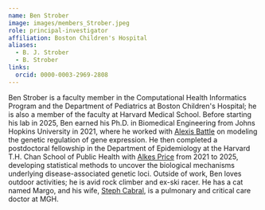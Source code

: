 ```yaml
---
name: Ben Strober
image: images/members_Strober.jpeg
role: principal-investigator
affiliation: Boston Children's Hospital
aliases:
  - B. J. Strober
  - B. Strober
links:
  orcid: 0000-0003-2969-2808
---
```


Ben Strober is a faculty member in the Computational Health Informatics Program and the Department of Pediatrics at Boston Children's Hospital; he is also a member of the faculty at Harvard Medical School. Before starting his lab in 2025, Ben earned his Ph.D. in Biomedical Engineering from Johns Hopkins University in 2021, where he worked with [Alexis Battle](https://www.bme.jhu.edu/people/faculty/alexis-battle/) on modeling the genetic regulation of gene expression. He then completed a postdoctoral fellowship in the Department of Epidemiology at the Harvard T.H. Chan School of Public Health with [Alkes Price](https://dms.hms.harvard.edu/people/alkes-price) from 2021 to 2025, developing statistical methods to uncover the biological mechanisms underlying disease-associated genetic loci. Outside of work, Ben loves outdoor activities; he is avid rock climber and ex-ski racer. He has a cat named Margo, and his wife, [Steph Cabral](https://connects.catalyst.harvard.edu/Profiles/display/Person/200044), is a pulmonary and critical care doctor at MGH.
